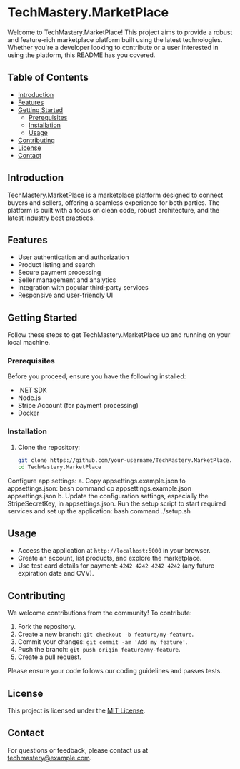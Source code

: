 # TechMastery.MarketPlace

Welcome to TechMastery.MarketPlace! This project aims to provide a robust and feature-rich marketplace platform built using the latest technologies. Whether you're a developer looking to contribute or a user interested in using the platform, this README has you covered.

## Table of Contents

- [Introduction](#introduction)
- [Features](#features)
- [Getting Started](#getting-started)
  - [Prerequisites](#prerequisites)
  - [Installation](#installation)
  - [Usage](#usage)
- [Contributing](#contributing)
- [License](#license)
- [Contact](#contact)

## Introduction

TechMastery.MarketPlace is a marketplace platform designed to connect buyers and sellers, offering a seamless experience for both parties. The platform is built with a focus on clean code, robust architecture, and the latest industry best practices.

## Features

- User authentication and authorization
- Product listing and search
- Secure payment processing
- Seller management and analytics
- Integration with popular third-party services
- Responsive and user-friendly UI

## Getting Started

Follow these steps to get TechMastery.MarketPlace up and running on your local machine.

### Prerequisites

Before you proceed, ensure you have the following installed:

- .NET SDK
- Node.js
- Stripe Account (for payment processing)
- Docker

### Installation

1. Clone the repository:
   ```bash
   git clone https://github.com/your-username/TechMastery.MarketPlace.git
   cd TechMastery.MarketPlace
Configure app settings:
a. Copy appsettings.example.json to appsettings.json:
bash command
cp appsettings.example.json appsettings.json
b. Update the configuration settings, especially the StripeSecretKey, in appsettings.json.
Run the setup script to start required services and set up the application:
bash command
./setup.sh


## Usage
- Access the application at `http://localhost:5000` in your browser.
- Create an account, list products, and explore the marketplace.
- Use test card details for payment: `4242 4242 4242 4242` (any future expiration date and CVV).

## Contributing
We welcome contributions from the community! To contribute:
1. Fork the repository.
2. Create a new branch: `git checkout -b feature/my-feature`.
3. Commit your changes: `git commit -am 'Add my feature'`.
4. Push the branch: `git push origin feature/my-feature`.
5. Create a pull request.

Please ensure your code follows our coding guidelines and passes tests.

## License
This project is licensed under the [MIT License](LICENSE).

## Contact
For questions or feedback, please contact us at techmastery@example.com.
   
